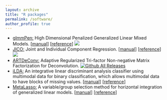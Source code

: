 ```yaml
---
layout: archive
title: "R packages"
permalink: /software/
author_profile: true
---
```


-   [glmmPen:](https://cran.r-project.org/web/packages/glmmPen/index.html) High Dimensional Penalized Generalized Linear
    Mixed Models. [[manual](https://cran.r-project.org/web/packages/glmmPen/glmmPen.pdf)]
    [[reference](../files/publication/RJournal2023.pdf)]
    [![](https://cranlogs.r-pkg.org/badges/grand-total/glmmPen)](https://cran.r-project.org/package=glmmPen) 
-   [JICO:](https://cran.r-project.org/web/packages/JICO/index.html) Joint and Individual Component
    Regression. [[manual](https://cran.r-project.org/web/packages/JICO/JICO.pdf)]
    [[reference](https://arxiv.org/pdf/2209.12388.pdf)]
    [![](https://cranlogs.r-pkg.org/badges/grand-total/JICO)](https://cran.r-project.org/package=JICO) 
-   [ARTDeConv:](https://github.com/gr8lawrence/ARTDeConv) Adaptive Regularized Tri-factor Non-negative Matrix Factorization
    for Deconvolution. [![Github All
    Releases](https://img.shields.io/github/downloads/gr8lawrence/ARTDeConv/total.svg)](https://github.com/gr8lawrence/ARTDeConv)
-   [iLDA:](../files/software/iLDA_0.1.0.tar.gz) An integrative linear discriminant analysis classifier using multimodal
    data for binary classification, which allows multimodal data to have blocks of missing
    values. [[manual](../files/software/iLDA.pdf)] [[reference](../files/publication/Biometrika2018_2.pdf)]
-   [MetaLasso:](../files/software/MetaLasso_0.1.0.tar.gz) A variable/group selection method for horizontal integration of
    generalized linear models. [[manual](../files/software/MetaLasso.pdf)]
    [[reference](../files/publication/Biometrics2014.pdf)]


